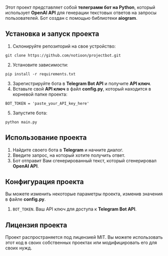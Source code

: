 Этот проект представляет собой **телеграмм бот на Python**, который использует **OpenAI API** для генерации текстовых ответов на запросы пользователей. Бот создан с помощью библиотеки **aiogram**.

## Установка и запуск проекта

1. Склонируйте репозиторий на свое устройство:
```
git clone https://github.com/notioon/projectbot.git
```
2. Установите зависимости:
```
pip install -r requirements.txt
```
3. Зарегистрируйте бота в **Telegram Bot API** и получите **API ключ**.
4. Вставьте свой **API ключ** в файл **config.py**, который находится в корневой папке проекта:
```
BOT_TOKEN = 'paste_your_API_key_here'
```
5. Запустите бота:
```
python main.py
```

## Использование проекта

1. Найдите своего бота в **Telegram** и начните диалог.
2. Введите запрос, на который хотите получить ответ.
3. Бот отправит Вам сгенерированный текст, который сгенерировал **OpenAI API**.

## Конфигурация проекта

Вы можете изменить некоторые параметры проекта, изменив значения в файле **config.py**.

1. `BOT_TOKEN`. Ваш API ключ для доступа к **Telegram Bot API**.

## Лицензия проекта

Проект распространяется под лицензией MIT. Вы можете использовать этот код в своих собственных проектах или модифицировать его для своих нужд.
